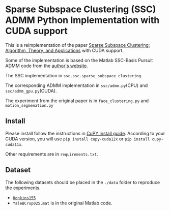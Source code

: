 # Sparse Subspace Clustering (SSC) ADMM Python Implementation with CUDA support

This is a reimplementation of the paper [Sparse Subspace Clustering: Algorithm, Theory, and Applications](https://ieeexplore.ieee.org/document/6482137) with CUDA support.

Some of the implementation is based on the Matlab SSC-Basis Pursuit ADMM code from the [author's website](http://vision.jhu.edu/code/).

The SSC implementation in `ssc.ssc.sparse_subspace_clustering`.

The corresponding ADMM implementation in `ssc/admm.py`(CPU) and `ssc/admm_gpu.py`(CUDA).

The experiment from the original paper is in `face_clustering.py` and `motion_segmenation.py`

## Install

Please install follow the instructions in [CuPY install guide](https://docs.cupy.dev/en/stable/install.html).
According to your CUDA version, you will use `pip install cupy-cuda12x` or `pip install cupy-cuda11x`.

Other requirements are in `requirements.txt`.


## Dataset

The following datasets should be placed in the `./data` folder to reproduce the experiments.

- [`Hopkins155`](http://www.vision.jhu.edu/data/hopkins155/)
- `YaleBCrop025.mat` is in the original Matlab code.
